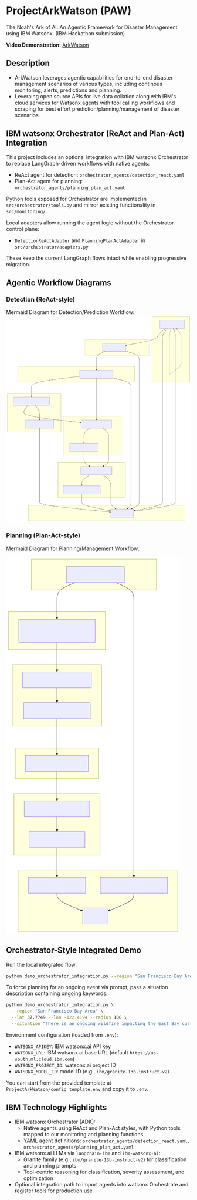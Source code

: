 # ProjectArkWatson (PAW)
The Noah's Ark of AI. An Agentic Framework for Disaster Management using IBM Watsonx.
(IBM Hackathon submission)

**Video Demonstration:** [ArkWatson](https://youtu.be/NhJ7SHQAKdM)

## Description
- ArkWatson leverages agentic capabilities for end-to-end disaster management scenarios of various types, including continous monitoring, alerts, predictions and planning.
- Leveraing open source APIs for live data collation along with IBM's cloud services for Watsonx agents with tool calling workflows and scraping for best effort prediction/planning/management of disaster scenarios.

## IBM watsonx Orchestrator (ReAct and Plan-Act) Integration

This project includes an optional integration with IBM watsonx Orchestrator to replace LangGraph-driven workflows with native agents:

- ReAct agent for detection: `orchestrator_agents/detection_react.yaml`
- Plan-Act agent for planning: `orchestrator_agents/planning_plan_act.yaml`

Python tools exposed for Orchestrator are implemented in `src/orchestrator/tools.py` and mirror existing functionality in `src/monitoring/`.

Local adapters allow running the agent logic without the Orchestrator control plane:

- `DetectionReActAdapter` and `PlanningPlanActAdapter` in `src/orchestrator/adapters.py`

These keep the current LangGraph flows intact while enabling progressive migration.

## Agentic Workflow Diagrams

### Detection (ReAct-style)

Mermaid Diagram for Detection/Prediction Workflow:
![Detection Workflow](detection.svg)


### Planning (Plan-Act-style)

Mermaid Diagram for Planning/Management Workflow:

![Planning Workflow](planning.svg)


## Orchestrator-Style Integrated Demo

Run the local integrated flow:

```bash
python demo_orchestrator_integration.py --region "San Francisco Bay Area" --lat 37.7749 --lon -122.4194 --radius 100
```

To force planning for an ongoing event via prompt, pass a situation description containing ongoing keywords:

```bash
python demo_orchestrator_integration.py \
  --region "San Francisco Bay Area" \
  --lat 37.7749 --lon -122.4194 --radius 100 \
  --situation "There is an ongoing wildfire impacting the East Bay currently"
```

Environment configuration (loaded from `.env`):

- `WATSONX_APIKEY`: IBM watsonx.ai API key
- `WATSONX_URL`: IBM watsonx.ai base URL (default `https://us-south.ml.cloud.ibm.com`)
- `WATSONX_PROJECT_ID`: watsonx.ai project ID
- `WATSONX_MODEL_ID`: model ID (e.g., `ibm/granite-13b-instruct-v2`)

You can start from the provided template at `ProjectArkWatson/config_template.env` and copy it to `.env`.

## IBM Technology Highlights

- IBM watsonx Orchestrator (ADK):
  - Native agents using ReAct and Plan-Act styles, with Python tools mapped to our monitoring and planning functions
  - YAML agent definitions: `orchestrator_agents/detection_react.yaml`, `orchestrator_agents/planning_plan_act.yaml`
- IBM watsonx.ai LLMs via `langchain-ibm` and `ibm-watsonx-ai`:
  - Granite family (e.g., `ibm/granite-13b-instruct-v2`) for classification and planning prompts
  - Tool-centric reasoning for classification, severity assessment, and optimization
- Optional integration path to import agents into watsonx Orchestrate and register tools for production use

